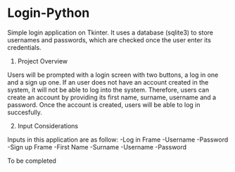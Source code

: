 # Login-Python
Simple login application on Tkinter. It uses a database (sqlite3) to store usernames and passwords, which are checked once the user enter 
its credentials.

1) Project Overview

Users will be prompted with a login screen with two buttons, a log in one and a sign up one. If an user does not have an account created
in the system, it will not be able to log into the system. Therefore, users can create an account by providing its first name, surname, username
and a password. Once the account is created, users will be able to log in succesfully.

2) Input Considerations

Inputs in this application are as follow:
  -Log in Frame
    -Username
    -Password
  -Sign up Frame
    -First Name
    -Surname
    -Username
    -Password
    

To be completed
    
